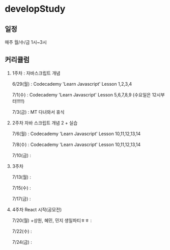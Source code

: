# developStudy

## 일정
매주 월/수/금 1시~3시 

## 커리큘럼

1. 1주차 : 자바스크립트 개념

   6/29(월) : Codecademy 'Learn Javascript' Lesson 1,2,3,4 
   
   7/1(수) : Codecademy 'Learn Javascript' Lesson 5,6,7,8,9 (수요일은 12시부터!!!!!)
   
   7/3(금) : MT 다녀와서 휴식
   
  
2. 2주차 자바 스크립트 개념 2 + 실습

   7/6(월) : Codecademy 'Learn Javascript' Lesson 10,11,12,13,14
   
   7/8(수) : Codecademy 'Learn Javascript' Lesson 10,11,12,13,14
   
   7/10(금) : 
   

3. 3주차 

   7/13(월) : 
   
   7/15(수) : 
   
   7/17(금) : 
   

4. 4주차 React 시작(공모전)

   7/20(월) +상원, 혜민, 민지 생일파티ㅎㅎ : 
   
   7/22(수) : 
   
   7/24(금) : 

